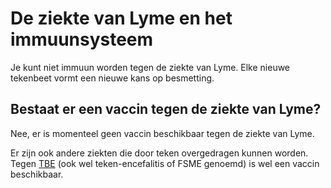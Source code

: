 # De ziekte van Lyme en het immuunsysteem

Je kunt niet immuun worden tegen de ziekte van Lyme. Elke nieuwe tekenbeet vormt een nieuwe kans op besmetting.

## Bestaat er een vaccin tegen de ziekte van Lyme?

Nee, er is momenteel geen vaccin beschikbaar tegen de ziekte van Lyme.

Er zijn ook andere ziekten die door teken overgedragen kunnen worden. Tegen [TBE](/informatie/tekenencefalitis) (ook wel teken-encefalitis of FSME genoemd) is wel een vaccin beschikbaar.
